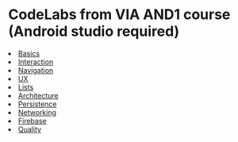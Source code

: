 # CodeLabs from VIA AND1 course (Android studio required)

<li><a href="/codelabs/basics/#0">Basics</a></li>
<li><a href="https://kasperknop.github.io/codelabs/interaction/#0">Interaction</a></li>
<li><a href="https://kasperknop.github.io/codelabs/navigation/#0">Navigation</a></li>
<li><a href="https://kasperknop.github.io/codelabs/ux/#0">UX</a></li>
<li><a href="https://kasperknop.github.io/codelabs/lists/#0">Lists</a></li>
<li><a href="https://kasperknop.github.io/codelabs/architecture/#0">Architecture</a></li>
<li><a href="https://kasperknop.github.io/codelabs/persistence/#0">Persistence</a></li>
<li><a href="https://kasperknop.github.io/codelabs/networking/#0">Networking</a></li>
<li><a href="https://kasperknop.github.io/codelabs/firebase/#0">Firebase</a></li>
<li><a href="https://kasperknop.github.io/codelabs/quality/#0">Quality</a></li>
